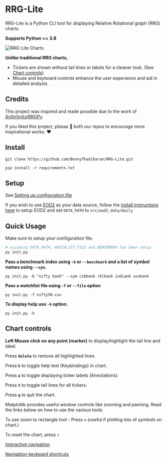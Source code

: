 # RRG-Lite

RRG-Lite is a Python CLI tool for displaying Relative Rotational graph (RRG) charts.

**Supports Python >= 3.8**

![RRG-Lite Charts](https://res.cloudinary.com/doyu4uovr/image/upload/s--fElRzmKh--/c_scale,f_auto,w_800/v1730368322/RRG-Lite/RRG-Lite-main_wrkwjk.png)

**Unlike traditional RRG charts,**

- Tickers are shown without tail lines or labels for a cleaner look. (See [Chart controls](#chart-controls))
- Mouse and keyboard controls enhance the user experience and aid in detailed analysis.

## Credits

This project was inspired and made possible due to the work of [An0n1mity/RRGPy](https://github.com/An0n1mity/RRGPy).

If you liked this project, please :star2: both our repos to encourage more inspirational works. :heart:

## Install

`git clone https://github.com/BennyThadikaran/RRG-Lite.git`

`pip install -r requirements.txt`

## Setup

See [Setting up configuration file](https://github.com/BennyThadikaran/RRG-Lite/wiki/Setup)

If you wish to use [EOD2](https://github.com/BennyThadikaran/eod2) as your data source, follow the [install instructions here](https://github.com/BennyThadikaran/eod2/wiki/Installation) to setup EOD2 and set `DATA_PATH` to `src/eod2_data/daily`
## Quick Usage

Make sure to setup your configuration file.

```bash
# assuming DATA_PATH, WATCHLIST_FILE and BENCHMARK has been setup
py init.py
```

**Pass a benchmark index using `-b` or `--benchmark` and a list of symbol names using `--sym`.**

`py init.py -b "nifty bank" --sym csbbank rblbank indianb ucobank`

**Pass a watchlist file using `-f` or `--file` option**

`py init.py -f nifty50.csv`

**To display help use `-h` option.**

`py init.py -h`

## Chart controls

**Left Mouse click on any point (marker)** to display/highlight the tail line and label.

Press **`delete`** to remove all highlighted lines.

Press **`h`** to toggle help text (Keybindings) in chart.

Press **`a`** to toggle displaying ticker labels (Annotations)

Press **`t`** to toggle tail lines for all tickers.

Press **`q`** to quit the chart.

Matplotlib provides useful window controls like zooming and panning. Read the links below on how to use the various tools.

To use zoom to rectangle tool - Press `o` (useful if plotting lots of symbols on chart.)

To reset the chart, press `r`

[Interactive navigation](https://matplotlib.org/stable/users/explain/figure/interactive.html#interactive-navigation)

[Navigation keyboard shortcuts](https://matplotlib.org/stable/users/explain/figure/interactive.html#navigation-keyboard-shortcuts)
